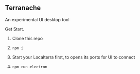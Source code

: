 ## Terranache
An experimental UI desktop tool

Get Start.
1. Clone this repo

2. `npm i`

3. Start your Localterra first, to opens its ports for UI to connect

4. `npm run electron`